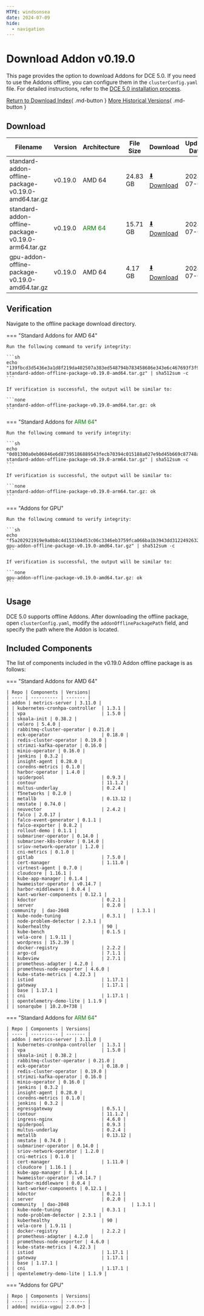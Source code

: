 ```yaml
---
MTPE: windsonsea
date: 2024-07-09
hide:
  - navigation
---
```


# Download Addon v0.19.0

This page provides the option to download Addons for DCE 5.0. If you need to use the Addons offline,
you can configure them in the `clusterConfig.yaml` file. For detailed instructions, refer to the
[DCE 5.0 installation process](../../install/index.md#install-dce-50-enterprise).

[Return to Download Index](../index.md#download-addon-offline-package){ .md-button }
[More Historical Versions](./history.md){ .md-button }

## Download

| Filename | Version | Architecture | File Size | Download | Update Date |
| -------- | ------- | ------------ | --------- | -------- | ----------- |
| standard-addon-offline-package-v0.19.0-amd64.tar.gz | v0.19.0 | AMD 64 | 24.83 GB | [:arrow_down: Download](https://qiniu-download-public.daocloud.io/DaoCloud_DigitalX_Addon/standard-addon-offline-package-v0.19.0-amd64.tar.gz) | 2024-07-09 |
| standard-addon-offline-package-v0.19.0-arm64.tar.gz | v0.19.0 | <font color="green">ARM 64</font> | 15.71 GB | [:arrow_down: Download](https://qiniu-download-public.daocloud.io/DaoCloud_DigitalX_Addon/standard-addon-offline-package-v0.19.0-arm64.tar.gz) | 2024-07-09 |
| gpu-addon-offline-package-v0.19.0-amd64.tar.gz | v0.19.0 | AMD 64 | 4.17 GB | [:arrow_down: Download](https://qiniu-download-public.daocloud.io/DaoCloud_DigitalX_Addon/gpu-addon-offline-package-v0.19.0-amd64.tar.gz) | 2024-07-09 |

## Verification

Navigate to the offline package download directory.

=== "Standard Addons for AMD 64"

    Run the following command to verify integrity:

    ```sh
    echo "139fbcd3d5436e3a1d8f219da402507a383ed548794b783458686e343e6c467693f3f9957557283b9296cb864a03fa23e80f75524da54c55d8a0bef831342f97  standard-addon-offline-package-v0.19.0-amd64.tar.gz" | sha512sum -c
    ```

    If verification is successful, the output will be similar to:

    ```none
    standard-addon-offline-package-v0.19.0-amd64.tar.gz: ok
    ```

=== "Standard Addons for <font color="green">ARM 64</font>"

    Run the following command to verify integrity:

    ```sh
    echo "0d01300a0eb06046e6d87395186889543fecb70394c015188a027e9bd45b669c87748a32ee5d61dbd29783c5bb6a526ea24c188f1a65724e6e711d45828754e0  standard-addon-offline-package-v0.19.0-arm64.tar.gz" | sha512sum -c
    ```

    If verification is successful, the output will be similar to:

    ```none
    standard-addon-offline-package-v0.19.0-arm64.tar.gz: ok
    ```

=== "Addons for GPU"

    Run the following command to verify integrity:

    ```sh
    echo "f5a202921919e9a0b8c4d153104d53c06c3346eb3759fca066ba1b3943dd3122492632b40c850d5966634e725c3fd9502329a2bd736cacf946e8870a9f6f21ed  gpu-addon-offline-package-v0.19.0-amd64.tar.gz" | sha512sum -c
    ```

    If verification is successful, the output will be similar to:

    ```none
    gpu-addon-offline-package-v0.19.0-amd64.tar.gz: ok
    ```

## Usage

DCE 5.0 supports offline Addons. After downloading the offline package, open `clusterConfig.yaml`, modify the `addonOfflinePackagePath` field, and specify the path where the Addon is located.

## Included Components

The list of components included in the v0.19.0 Addon offline package is as follows:

=== "Standard Addons for AMD 64"

    | Repo | Components | Versions|
    | ---- | ---------- | ------- |
    | addon | metrics-server | 3.11.0 |
    | | kubernetes-cronhpa-controller  | 1.3.1 |
    | | vpa                            | 1.5.0 |
    | | skoala-init | 0.38.2 |
    | | velero | 5.4.0 |
    | | rabbitmq-cluster-operator | 0.21.0 |
    | | eck-operator                   | 0.18.0 |
    | | redis-cluster-operator | 0.19.0 |
    | | strimzi-kafka-operator | 0.16.0 |
    | | minio-operator | 0.16.0 |
    | | jenkins | 0.3.2 |
    | | insight-agent | 0.28.0 |
    | | coredns-metrics | 0.1.0 |
    | | harbor-operator | 1.4.0 |
    | | spiderpool                     | 0.9.3 |
    | | contour                        | 11.1.2 |
    | | multus-underlay                | 0.2.4 |
    | | f5networks | 0.2.0 |
    | | metallb                        | 0.13.12 |
    | | nmstate | 0.74.0 |
    | | neuvector                      | 2.4.2 |
    | | falco | 2.0.17 |
    | | falco-event-generator | 0.1.1 |
    | | falco-exporter | 0.8.2 |
    | | rollout-demo | 0.1.1 |
    | | submariner-operator | 0.14.0 |
    | | submariner-k8s-broker | 0.14.0 |
    | | sriov-network-operator | 1.2.0 |
    | | cni-metrics | 0.1.0 |
    | | gitlab                         | 7.5.0 |
    | | cert-manager                   | 1.11.0 |
    | | virtnest-agent | 0.7.0 |
    | | cloudcore | 1.16.1 |
    | | kube-app-manager | 0.1.4 |
    | | hwameistor-operator | v0.14.7 |
    | | harbor-middleware | 0.0.4 |
    | | kant-worker-components | 0.12.1 |
    | | kdoctor                        | 0.2.1 |
    | | server                         | 0.2.0 |
    | community  | dao-2048                       | 1.3.1 |
    | | kube-node-tuning               | 0.3.1 |
    | | node-problem-detector | 2.3.1 |
    | | kuberhealthy                   | 90 |
    | | kube-bench                     | 0.1.5 |
    | | vela-core | 1.9.11 |
    | | wordpress | 15.2.39 |
    | | docker-registry                | 2.2.2 |
    | | argo-cd                        | 7.1.1 |
    | | kubeview                       | 2.7.1 |
    | | prometheus-adapter | 4.2.0 |
    | | prometheus-node-exporter | 4.6.0 |
    | | kube-state-metrics | 4.22.3 |
    | | istiod                         | 1.17.1 |
    | | gateway                        | 1.17.1 |
    | | base | 1.17.1 |
    | | cni                            | 1.17.1 |
    | | opentelemetry-demo-lite | 1.1.9 |
    | | sonarqube | 10.2.0+738 |

=== "Standard Addons for <font color="green">ARM 64</font>"

    | Repo | Components | Versions|
    | ---- | ---------- | ------- |
    | addon | metrics-server | 3.11.0 |
    | | kubernetes-cronhpa-controller  | 1.3.1 |
    | | vpa                            | 1.5.0 |
    | | skoala-init | 0.38.2 |
    | | rabbitmq-cluster-operator | 0.21.0 |
    | | eck-operator                   | 0.18.0 |
    | | redis-cluster-operator | 0.19.0 |
    | | strimzi-kafka-operator | 0.16.0 |
    | | minio-operator | 0.16.0 |
    | | jenkins | 0.3.2 |
    | | insight-agent | 0.28.0 |
    | | coredns-metrics | 0.1.0 |
    | | jenkins | 0.3.2 |
    | | egressgateway                  | 0.5.1 |
    | | contour                        | 11.1.2 |
    | | ingress-nginx                  | 4.6.0 |
    | | spiderpool                     | 0.9.3 |
    | | multus-underlay                | 0.2.4 |
    | | metallb                        | 0.13.12 |
    | | nmstate | 0.74.0 |
    | | submariner-operator | 0.14.0 |
    | | sriov-network-operator | 1.2.0 |
    | | cni-metrics | 0.1.0 |
    | | cert-manager                   | 1.11.0 |
    | | cloudcore | 1.16.1 |
    | | kube-app-manager | 0.1.4 |
    | | hwameistor-operator | v0.14.7 |
    | | harbor-middleware | 0.0.4 |
    | | kant-worker-components | 0.12.1 |
    | | kdoctor                        | 0.2.1 |
    | | server                         | 0.2.0 |
    | community  | dao-2048                       | 1.3.1 |
    | | kube-node-tuning               | 0.3.1 |
    | | node-problem-detector | 2.3.1 |
    | | kuberhealthy                   | 90 |
    | | vela-core | 1.9.11 |
    | | docker-registry                | 2.2.2 |
    | | prometheus-adapter | 4.2.0 |
    | | prometheus-node-exporter | 4.6.0 |
    | | kube-state-metrics | 4.22.3 |
    | | istiod                         | 1.17.1 |
    | | gateway                        | 1.17.1 |
    | | base | 1.17.1 |
    | | cni                            | 1.17.1 |
    | | opentelemetry-demo-lite | 1.1.9 |

=== "Addons for GPU"

    | Repo | Components | Versions|
    | ---- | ---------- | ------- |
    | addon| nvidia-vgpu| 2.0.0+3 |
